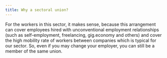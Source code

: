 ```yaml
---
title: Why a sectoral union?
---
```

For the workers in this sector, it makes sense, because this arrangement can cover employees hired with unconventional employment relationships (such as self-employment, freelancing, gig.economy and others) and cover the high mobility rate of workers between companies which is typical for our sector. So, even if you may change your employer, you can still be a member of the same union.
